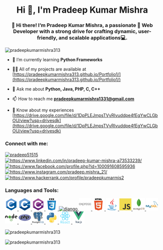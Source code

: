 <h1 align="center">Hi 👋, I'm Pradeep Kumar Mishra</h1>
<h3 align="center">👋 Hi there! I’m Pradeep Kumar Mishra, a passionate 🚀 Web Developer with a strong drive for crafting dynamic, user-friendly, and scalable applications💻.</h3>

<p align="left"> <img src="https://komarev.com/ghpvc/?username=pradeepkumarmishra313&label=Profile%20views&color=0e75b6&style=flat" alt="pradeepkumarmishra313" /> </p>

- 🌱 I’m currently learning **Python Frameworks**

- 👨‍💻 All of my projects are available at [https://pradeepkumarmishra313.github.io/Portfolio1/](https://pradeepkumarmishra313.github.io/Portfolio1/)

- 💬 Ask me about **Python, Java, PHP, C, C++**

- 📫 How to reach me **pradeepkumarmishra1331@gmail.com**

- 📄 Know about my experiences [https://drive.google.com/file/d/1DpPLEJmpsTVyRIvuddpe4fEgYwCLGbOU/view?usp=drivesdk](https://drive.google.com/file/d/1DpPLEJmpsTVyRIvuddpe4fEgYwCLGbOU/view?usp=drivesdk)

<h3 align="left">Connect with me:</h3>
<p align="left">
<a href="https://twitter.com/pradeep51515" target="blank"><img align="center" src="https://raw.githubusercontent.com/rahuldkjain/github-profile-readme-generator/master/src/images/icons/Social/twitter.svg" alt="pradeep51515" height="30" width="40" /></a>
<a href="https://linkedin.com/in/https://www.linkedin.com/in/pradeep-kumar-mishra-a73533239/" target="blank"><img align="center" src="https://raw.githubusercontent.com/rahuldkjain/github-profile-readme-generator/master/src/images/icons/Social/linked-in-alt.svg" alt="https://www.linkedin.com/in/pradeep-kumar-mishra-a73533239/" height="30" width="40" /></a>
<a href="https://fb.com/https://www.facebook.com/profile.php?id=100091608595936" target="blank"><img align="center" src="https://raw.githubusercontent.com/rahuldkjain/github-profile-readme-generator/master/src/images/icons/Social/facebook.svg" alt="https://www.facebook.com/profile.php?id=100091608595936" height="30" width="40" /></a>
<a href="https://instagram.com/https://www.instagram.com/pradeep.mishra_21/" target="blank"><img align="center" src="https://raw.githubusercontent.com/rahuldkjain/github-profile-readme-generator/master/src/images/icons/Social/instagram.svg" alt="https://www.instagram.com/pradeep.mishra_21/" height="30" width="40" /></a>
<a href="https://www.hackerrank.com/https://www.hackerrank.com/profile/pradeepkumarmis2" target="blank"><img align="center" src="https://raw.githubusercontent.com/rahuldkjain/github-profile-readme-generator/master/src/images/icons/Social/hackerrank.svg" alt="https://www.hackerrank.com/profile/pradeepkumarmis2" height="30" width="40" /></a>
</p>

<h3 align="left">Languages and Tools:</h3>
<p align="left"> <a href="https://www.cprogramming.com/" target="_blank" rel="noreferrer"> <img src="https://raw.githubusercontent.com/devicons/devicon/master/icons/c/c-original.svg" alt="c" width="40" height="40"/> </a> <a href="https://www.w3schools.com/cpp/" target="_blank" rel="noreferrer"> <img src="https://raw.githubusercontent.com/devicons/devicon/master/icons/cplusplus/cplusplus-original.svg" alt="cplusplus" width="40" height="40"/> </a> <a href="https://www.w3schools.com/cs/" target="_blank" rel="noreferrer"> <img src="https://raw.githubusercontent.com/devicons/devicon/master/icons/csharp/csharp-original.svg" alt="csharp" width="40" height="40"/> </a> <a href="https://www.w3schools.com/css/" target="_blank" rel="noreferrer"> <img src="https://raw.githubusercontent.com/devicons/devicon/master/icons/css3/css3-original-wordmark.svg" alt="css3" width="40" height="40"/> </a> <a href="https://www.djangoproject.com/" target="_blank" rel="noreferrer"> <img src="https://cdn.worldvectorlogo.com/logos/django.svg" alt="django" width="40" height="40"/> </a> <a href="https://expressjs.com" target="_blank" rel="noreferrer"> <img src="https://raw.githubusercontent.com/devicons/devicon/master/icons/express/express-original-wordmark.svg" alt="express" width="40" height="40"/> </a> <a href="https://www.w3.org/html/" target="_blank" rel="noreferrer"> <img src="https://raw.githubusercontent.com/devicons/devicon/master/icons/html5/html5-original-wordmark.svg" alt="html5" width="40" height="40"/> </a> <a href="https://www.java.com" target="_blank" rel="noreferrer"> <img src="https://raw.githubusercontent.com/devicons/devicon/master/icons/java/java-original.svg" alt="java" width="40" height="40"/> </a> <a href="https://developer.mozilla.org/en-US/docs/Web/JavaScript" target="_blank" rel="noreferrer"> <img src="https://raw.githubusercontent.com/devicons/devicon/master/icons/javascript/javascript-original.svg" alt="javascript" width="40" height="40"/> </a> <a href="https://www.mongodb.com/" target="_blank" rel="noreferrer"> <img src="https://raw.githubusercontent.com/devicons/devicon/master/icons/mongodb/mongodb-original-wordmark.svg" alt="mongodb" width="40" height="40"/> </a> <a href="https://www.mysql.com/" target="_blank" rel="noreferrer"> <img src="https://raw.githubusercontent.com/devicons/devicon/master/icons/mysql/mysql-original-wordmark.svg" alt="mysql" width="40" height="40"/> </a> <a href="https://nodejs.org" target="_blank" rel="noreferrer"> <img src="https://raw.githubusercontent.com/devicons/devicon/master/icons/nodejs/nodejs-original-wordmark.svg" alt="nodejs" width="40" height="40"/> </a> <a href="https://www.php.net" target="_blank" rel="noreferrer"> <img src="https://raw.githubusercontent.com/devicons/devicon/master/icons/php/php-original.svg" alt="php" width="40" height="40"/> </a> <a href="https://www.postgresql.org" target="_blank" rel="noreferrer"> <img src="https://raw.githubusercontent.com/devicons/devicon/master/icons/postgresql/postgresql-original-wordmark.svg" alt="postgresql" width="40" height="40"/> </a> <a href="https://www.python.org" target="_blank" rel="noreferrer"> <img src="https://raw.githubusercontent.com/devicons/devicon/master/icons/python/python-original.svg" alt="python" width="40" height="40"/> </a> <a href="https://reactjs.org/" target="_blank" rel="noreferrer"> <img src="https://raw.githubusercontent.com/devicons/devicon/master/icons/react/react-original-wordmark.svg" alt="react" width="40" height="40"/> </a> <a href="https://vuejs.org/" target="_blank" rel="noreferrer"> <img src="https://raw.githubusercontent.com/devicons/devicon/master/icons/vuejs/vuejs-original-wordmark.svg" alt="vuejs" width="40" height="40"/> </a> </p>

<p><img align="center" src="https://github-readme-stats.vercel.app/api/top-langs?username=pradeepkumarmishra313&show_icons=true&locale=en&layout=compact" alt="pradeepkumarmishra313" /></p>

<p><img align="center" src="https://github-readme-streak-stats.herokuapp.com/?user=pradeepkumarmishra313&" alt="pradeepkumarmishra313" /></p>
